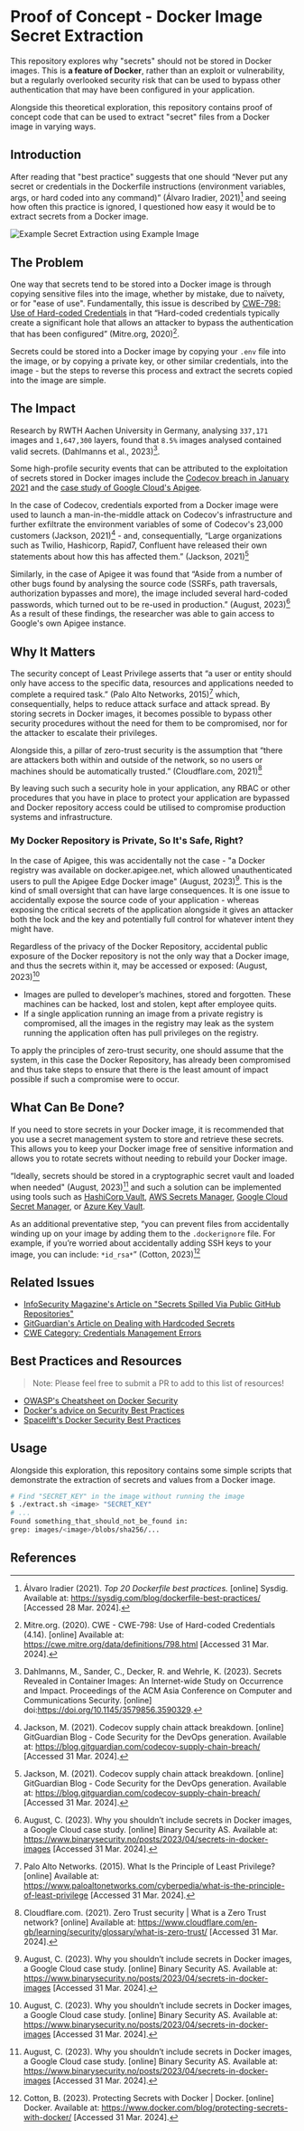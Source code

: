 # Proof of Concept - Docker Image Secret Extraction

This repository explores why "secrets" should not be stored in Docker images.
This is **a feature of Docker**, rather than an exploit or vulnerability, but a
regularly overlooked security risk that can be used to bypass other
authentication that may have been configured in your application.

Alongside this theoretical exploration, this repository contains proof of
concept code that can be used to extract "secret" files from a Docker image in
varying ways.

## Introduction

After reading that "best practice" suggests that one should “Never put any
secret or credentials in the Dockerfile instructions (environment variables,
args, or hard coded into any command)” (Álvaro Iradier, 2021)[^dockerfile-best-practices] and seeing how
often this practice is ignored, I questioned how easy it would be to extract
secrets from a Docker image.

![Example Secret Extraction using Example Image](./example.png)

## The Problem

One way that secrets tend to be stored into a Docker image is through
copying sensitive files into the image, whether by mistake, due to naïvety, or
for "ease of use". Fundamentally, this issue is described by [CWE-798: Use of
Hard-coded Credentials][cwe-798-harcoded-credentials] in that “Hard-coded
credentials typically create a significant hole that allows an attacker to
bypass the authentication that has been configured” (Mitre.org, 2020)[^cwe-798].

Secrets could be stored into a Docker image by copying your `.env` file into the
image, or by copying a private key, or other similar credentials, into the
image - but the steps to reverse this process and extract the secrets copied
into the image are simple.

[cwe-798-harcoded-credentials]: https://cwe.mitre.org/data/definitions/798.html

## The Impact

Research by RWTH Aachen University in Germany, analysing `337,171` images and
`1,647,300` layers, found that `8.5%` images analysed contained valid secrets.
(Dahlmanns et al., 2023)[^image-secrets-paper].

Some high-profile security events that can be attributed to the exploitation of
secrets stored in Docker images include the [Codecov breach in January
2021][codecov-breach] and the [case study of Google Cloud's
Apigee][gcp-apigee-exploit].

In the case of Codecov, credentials exported from a Docker image were used to
launch a man-in-the-middle attack on Codecov's infrastructure and further
exfiltrate the environment variables of some of Codecov's 23,000 customers
(Jackson, 2021)[^codecov-breach] - and, consequentially, “Large organizations such as Twilio,
Hashicorp, Rapid7, Confluent have released their own statements about how this
has affected them.” (Jackson, 2021)[^codecov-breach]

Similarly, in the case of Apigee it was found that “Aside from a number of other
bugs found by analysing the source code (SSRFs, path traversals, authorization
bypasses and more), the image included several hard-coded passwords, which
turned out to be re-used in production.” (August, 2023)‌‌‌[^apigee-case] As a result of these
findings, the researcher was able to gain access to Google's own Apigee
instance.

[codecov-breach]: https://about.codecov.io/security-update/
[gcp-apigee-exploit]:
  https://www.binarysecurity.no/posts/2023/04/secrets-in-docker-images

## Why It Matters

The security concept of Least Privilege asserts that “a user or entity should
only have access to the specific data, resources and applications needed to
complete a required task.” (Palo Alto Networks, 2015)[^least-privilege-explanation] which,
consequentially, helps to reduce attack surface and attack spread. By storing
secrets in Docker images, it becomes possible to bypass other security
procedures without the need for them to be compromised, nor for the attacker to
escalate their privileges.

Alongside this, a pillar of zero-trust security is the assumption that “there
are attackers both within and outside of the network, so no users or machines
should be automatically trusted.” (Cloudflare.com, 2021)[^zero-trust-explanation]

By leaving such such a security hole in your application, any RBAC or other
procedures that you have in place to protect your application are bypassed and
Docker repository access could be utilised to compromise production systems
and infrastructure.

### My Docker Repository is Private, So It's Safe, Right?

In the case of Apigee, this was accidentally not the case - "a Docker registry
was available on docker.apigee.net, which allowed unauthenticated users to pull
the Apigee Edge Docker image" (August, 2023)‌‌‌[^apigee-case]. This is the kind of small
oversight that can have large consequences. It is one issue to accidentally
expose the source code of your application - whereas exposing the critical
secrets of the application alongside it gives an attacker both the lock and the
key and potentially full control for whatever intent they might have.

Regardless of the privacy of the Docker Repository, accidental public exposure
of the Docker repository is not the only way that a Docker image, and thus the
secrets within it, may be accessed or exposed: (August, 2023)‌‌‌[^apigee-case]

- Images are pulled to developer’s machines, stored and forgotten. These
  machines can be hacked, lost and stolen, kept after employee quits.
- If a single application running an image from a private registry is
  compromised, all the images in the registry may leak as the system running the
  application often has pull privileges on the registry.

To apply the principles of zero-trust security, one should assume that the
system, in this case the Docker Repository, has already been compromised and
thus take steps to ensure that there is the least amount of impact possible if
such a compromise were to occur.

## What Can Be Done?

If you need to store secrets in your Docker image, it is recommended that you
use a secret management system to store and retrieve these secrets. This allows
you to keep your Docker image free of sensitive information and allows you to
rotate secrets without needing to rebuild your Docker image.

“Ideally, secrets should be stored in a cryptographic secret vault and loaded
when needed" (August, 2023)‌‌‌[^apigee-case] and such a solution can be implemented using
tools such as [HashiCorp Vault][hashicorp-vault], [AWS Secrets
Manager][aws-secrets-manager], [Google Cloud Secret
Manager][gcp-secret-manager], or [Azure Key Vault][azure-key-vault].

As an additional preventative step, “you can prevent files from accidentally
winding up on your image by adding them to the `.dockerignore` file. For
example, if you’re worried about accidentally adding SSH keys to your image, you
can include: `*id_rsa*`” (Cotton, 2023)[^protecting-docker-secrets]

[hashicorp-vault]: https://www.hashicorp.com/products/vault
[aws-secrets-manager]: https://aws.amazon.com/secrets-manager/
[gcp-secret-manager]: https://cloud.google.com/security/products/secret-manager
[azure-key-vault]: https://azure.microsoft.com/products/key-vault

## Related Issues

- [InfoSecurity Magazine's Article on "Secrets Spilled Via Public GitHub
  Repositories"][infosec-mag-secrets-leaked]
- [GitGuardian's Article on Dealing with Hardcoded
  Secrets][gitguardian-hardcoded-secrets]
- [CWE Category: Credentials Management Errors][cwe-category-255]

[infosec-mag-secrets-leaked]:
  https://www.infosecurity-magazine.com/news/13-million-secrets-public-github/
[gitguardian-hardcoded-secrets]:
  https://blog.gitguardian.com/why-its-urgent-to-deal-with-your-hard-coded-credentials/
[cwe-category-255]: https://cwe.mitre.org/data/definitions/255.html

## Best Practices and Resources

> Note: Please feel free to submit a PR to add to this list of resources!

- [OWASP's Cheatsheet on Docker Security][owasp-docker-security]
- [Docker's advice on Security Best Practices][docker-best-practices]
- [Spacelift's Docker Security Best Practices][spacelift-docker-security]

[owasp-docker-security]:
  https://cheatsheetseries.owasp.org/cheatsheets/Docker_Security_Cheat_Sheet.html
[docker-best-practices]:
  https://docs.docker.com/develop/security-best-practices/
[spacelift-docker-security]: https://spacelift.io/blog/docker-security

## Usage

Alongside this exploration, this repository contains some simple scripts that
demonstrate the extraction of secrets and values from a Docker image.

```bash
# Find "SECRET_KEY" in the image without running the image
$ ./extract.sh <image> "SECRET_KEY"
# ...
Found something_that_should_not_be_found in:
grep: images/<image>/blobs/sha256/...
```

## References

[^dockerfile-best-practices]:
    Álvaro Iradier (2021). _Top 20 Dockerfile best practices._ [online] Sysdig.
    Available at: <https://sysdig.com/blog/dockerfile-best-practices/> [Accessed
    28 Mar. 2024].

[^cwe-798]:
    Mitre.org. (2020). CWE - CWE-798: Use of Hard-coded Credentials (4.14).
    [online] Available at: <https://cwe.mitre.org/data/definitions/798.html>
    [Accessed 31 Mar. 2024].

[^image-secrets-paper]:
    Dahlmanns, M., Sander, C., Decker, R. and Wehrle, K. (2023). Secrets
    Revealed in Container Images: An Internet-wide Study on Occurrence and
    Impact. Proceedings of the ACM Asia Conference on Computer and
    Communications Security. [online]
    doi:<https://doi.org/10.1145/3579856.3590329>.

[^codecov-breach]:
    Jackson, M. (2021). Codecov supply chain attack breakdown. [online]
    GitGuardian Blog - Code Security for the DevOps generation. Available at:
    <https://blog.gitguardian.com/codecov-supply-chain-breach/> [Accessed 31
    Mar. 2024].

[^apigee-case]: August, C. (2023). Why you shouldn’t include secrets in Docker images, a
Google Cloud case study. [online] Binary Security AS. Available at:
<https://www.binarysecurity.no/posts/2023/04/secrets-in-docker-images> [Accessed
31 Mar. 2024].

[^least-privilege-explanation]:
    Palo Alto Networks. (2015). What Is the Principle of Least Privilege?
    [online] Available at:
    <https://www.paloaltonetworks.com/cyberpedia/what-is-the-principle-of-least-privilege>
    [Accessed 31 Mar. 2024].

[^zero-trust-explanation]: Cloudflare.com. (2021). Zero Trust security | What is a Zero Trust
network? [online] Available at:
<https://www.cloudflare.com/en-gb/learning/security/glossary/what-is-zero-trust/>
[Accessed 31 Mar. 2024].

[^protecting-docker-secrets]: Cotton, B. (2023). Protecting Secrets with Docker | Docker. [online]
Docker. Available at:
<https://www.docker.com/blog/protecting-secrets-with-docker/> [Accessed 31 Mar.
2024].
